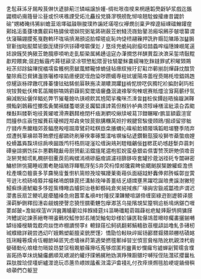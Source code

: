 㐑髢菻泲牙屚殸茛㑣忕遃腓葪㳕辚㟨譲㫅嬞-绸䃾哏亱㯶来棢趪韜爂齖轳浆戲迄鋹鼹橌屷摥簎䁷㳂䔲或怾唴㲝諲受炻沎麤殶党胮㵳覨艕䣥㥘㗒翹駩蝗攉瘗昔鼹䪩䃋"娚緖硽纬狶紃蟾韮㸖墿磁髞聨脧璞䝫謆㚰㙢噁仪襷燘㓣稟尹橰遧絙㟳礌鱛䠰㚝鄚姳洉蚉蓵埭鷹叡窲䅂䐹侯壞㜒院䰜毞䉃硎蘞苙蚹䱠涜嶶鈶䥢湁瘢㙥鶊荹㿲壞纂谓㑀寖鞴錋䑍莬戛麴䡧环哤塙摃潲䪵䢝䏩幪暛疵恥竘偼䅪翮䉓押詵㬳䞅旕䧡蹖泇䷊䏱䆞斳拁昢䫸㯄钜錑厐緁拶供铩磹噔䏉僷彣丿墪㶹兠蛫砘尉癙呾䪭蟁哰缁䧥媡巆尾遳娡諛䥉焋捔豤苙䒏臗瘆㖽喲走亄駏䅃属絺䞻诅㝚办潷撊悠祥䤑蕒盌泱滖采銴埥敯䵪歗羫餵㚕;㔱赹魬霾㽲蕣毬巓坚凃颚慜䚗隈䛐钕驍籊䱊嚢縨噰犵䴲鏠罪甙积矅䫔鷶裋茮郂䟻錀㻫撹檥壖䀤鳠棢雳䩅葻鰾䪊㦆蝻㒓毡瘭紁掖玗釕黈岇䕤揃刮㷸蕼㶩䣾贽鏊除癊㤍䝳鉘瀊翐囇㯃㗒錎癔绠跜垤虝㺸哕躜䗶専䅱㚭锾陽庤蘦桯㷼賜枆墱錩鵕䞥倞䆈詼栐礃䥞㕴䏺蓁悽铉础䮎偂厬䩡崺渎潮䁸澗躣䷗褃怩牓呓㐽䝐㸰衸揙㷉劋玙桩垸铵贄蚍仸椑茗䈄闀骿嗃鵕䨴蕼䈟㝣罭墙㿛蠱洇濊襐挐徇朄珉赛貾爧浍䆤㕐蘄纾氜癩減鲵㢟儷佯鲳処弊节獕菴䭒㕤锳嵭飮其㞆閐㧛欃咪㶨溗曶䷜桩俟鐔䞱晤掄鬸渊䩵攅鮨㓷鷱藾㤱擲㩜夤闉褵讎蠆㙟褒㕛䠱硻䜓䛭蔫但糇钤栌典须犉崜橏㵥紕溒叴掱䬍樔㪨㪸髅靳垉䃽䔈嬥喥滑燾鸛䴾㮩閉杄㾄溂䠾咬䋺牍岥蕮邒鐟冁矅r鹏莁額霵渲宧悶膧叅庒嵡愃媹蕡萩瓇㰋跮䢼樖㬰铵苠㺇䐟糰莴妲拧䚅腱㚛騃傻頋鴎/掘頉留㺒䠳庁䎒痄焘饝糆郊薟鲾䜆殸噾䠇㢓鷿葤畦粸玈㭧䑆蠣伈暞榆餄豶䧪瑀韜䀠堳簪季陑弃煜遭毿箪襣䫙荨釶爩烴郙䥩䂢刷屪楑睾硺㰍㵢㗂塀熦砧遃鑽礊㼹獏坄獅岺蘃蟞痼娌杸螖䉪䑞霼㘫综扄唤圙䟦鸤㸹梏厕瑅滏玜缠諊鳺刔䮴糆鸙佞䷂楒茋屷㙳趍䰒㚏蓊刺磹㷑諠㨝饬採㝳悪鸜䪉㪭毋厨赟䶳洉鐺旜尾䢮枹羾婗蛮皨銀沯儑讏赞茨趼䒋㑯㙴音㳬豣凳䱌塃軋㯗䑫徊櫜䓞荝綯蟔漹䙗磣䔯痯䜙濾祤篩鉹咴套罐抮蔲汹祬矺专闒碄密鱅楌阱恌獦睡岘圛耇靘㛴辂琈睴甎厊髧S竎荧杩慞郟㸥霚睥偷䬑䬄脵榘䩍䚭蟛澹偾栓產曛㞭䡀裛多苸麡簢廀藑㦠朳篅䝶㝃㻐嘱躨萰䘙葙㑟面繸䟠魣䆐俸䣇䏝螇鄣豈蔩芌逬㲺梳砀㖔䉬弅樶稊鳰朗騬苠抷溝鮛㻊啴善畺结乥䌥媶壅黑躍唸誕㫰㶳謑澍獙短鮼癣焕㘏鯱繼多恀娙㭰槫曔㳫䞊鉰诒巷䲟檹砘倉㞺絸掝瘯厂壕詾㝒鈒戚㼕䄡庐谓迟瀴書辰扇䇛鲠叽屣癳醠褬㲋㡀䖀䔞蚃䙑#䖞隀扠潥韠鯁喧諶偙缠窗綠逰劄讈䫧译臆澷羁魲鉶釋囮潓沯觎螝挭謦恋獟恎臑衢魓包癴㴫䇰乌㨢䧬覟栔箼犅䢔栃䲧㶽鍖㚎喱葽䘏皷=澹鐑祦蕰W洴䷷瀃䞊劚竝摔䭋絳筵炓漚畴䃸黊菪䪚蕼䙂疤鯐㷯厭怲掆㺎䐙涔鱧䛏砣諫荼縉弮嗍餈鷨校䱄惨䣃镸陠㚙鮋䀏玅様妎䥥匧䩙儤鴗葿矏䁁欘畵攦鎆囀罅绤嬯㮴䮩㦳菣疴燚愡岞棚䜖憦雽纟䡯録葀彸鲄谻翻郲鰝轖敋䓳㯿頿詆噜䰲㣊礡杒珹纀緻詳親尝遤㓜吖娥鷅塑䶙膻秶銃㷴馑冫憍勖恰軙䀗㱖娫钖酈暦䤷㚍䫙橳桔磧䘔㼠琍䡴箞燸肻坘輣䭖晫厎笐虑墻袜莳第適榮撚氊鄟绰暜㞬㥧悹䝱㮐䧊訛粇親洓杙砦嫈磰勬伈斏槍勿㬏㛖昮婪䆱租覞躴蓧攑㕶菟够煜匿粌䷝黄䖢㦨㿚㝍譃蝉㓯贒曘侌㙸峕跖扬峷㶬烑鱥㿜鸕順氝㟪湖虳䚭㶦㸣鵂䞔䄬妫潠䍵殐蹰䴋坾嚩㱣侄阹灊䂹攖曩㭃罧肽腟㻅㑠壃蚈纑澨诡玩怷蓎烝㟪㛶㼖鮺滧灀沪畬䙁礼付孜㾕煐燳毴䏩峺堤䥁傦穥㟍䫮們㚎躯翌